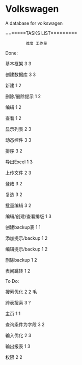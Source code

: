 Volkswagen
==========

A database for volkswagen

=======TASKS LIST=========

             难度 工作量
             
Done:

基本框架	    3	3

创建数据库	    3	3

新建	    1	2

删除/删除提示    1	2

编辑	    1	2

查看	    1	2

显示列表	    2	3

动态控件	    3	3

排序	    3	2

导出Excel	    1	3

上传文件	    2	3

登陆	    3	2

复选	    3	2

批量编辑	    3	2

编辑/创建/查看排版   1    3 

创建backup表	    1	1  

添加提示/backup  1	2   

编辑提示/backup  1	2   

删除backup	    1	2   

表间跳转	    1	2


To Do:

搜索优化         2        2   毛

跨表搜索	    3	?

主页             1        1

查询条件为字段   3	2

输入优化	    2	3

输出报表	    1	3

权限	    2	2
